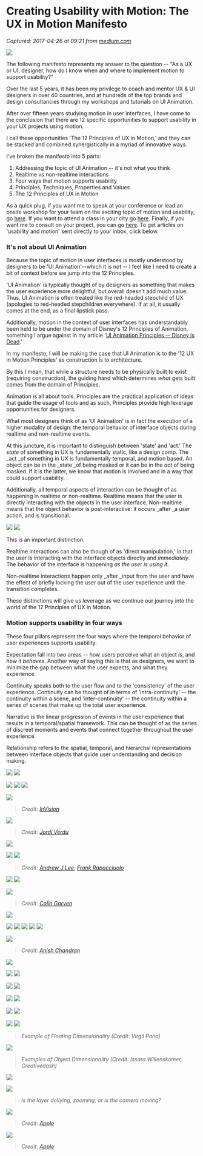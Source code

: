 # Creating Usability with Motion: The UX in Motion Manifesto

_Captured: 2017-04-26 at 09:21 from [medium.com](https://medium.com/ux-in-motion/creating-usability-with-motion-the-ux-in-motion-manifesto-a87a4584ddc?source=userActivityShare-c79006fee040-1493191230)_

![](https://cdn-images-1.medium.com/max/1000/1*boQYFGPLtlDof3RRs124bQ.gif)

The following manifesto represents my answer to the question -- "As a UX or UI, designer, how do I know when and where to implement motion to support usability?"

Over the last 5 years, it has been my privilege to coach and mentor UX & UI designers in over 40 countries, and at hundreds of the top brands and design consultancies through my workshops and tutorials on UI Animation.

After over fifteen years studying motion in user interfaces, I have come to the conclusion that there are 12 specific opportunities to support usability in your UX projects using motion.

I call these opportunities 'The 12 Principles of UX in Motion,' and they can be stacked and combined synergistically in a myriad of innovative ways.

I've broken the manifesto into 5 parts:

  1. Addressing the topic of UI Animation -- it's not what you think
  2. Realtime vs non-realtime interactions
  3. Four ways that motion supports usability
  4. Principles, Techniques, Properties and Values
  5. The 12 Principles of UX in Motion

As a quick plug, if you want me to speak at your conference or lead an onsite workshop for your team on the exciting topic of motion and usability, go [here](https://uxinmotion.net/workshops-and-speaking/). If you want to attend a class in your city go [here](https://uxinmotion.net/workshops-and-speaking/#classes). Finally, if you want me to consult on your project, you can go [here](https://uxinmotion.net/consulting/). To get articles on 'usability and motion' sent directly to your inbox, click below.

### It's not about UI Animation

Because the topic of motion in user interfaces is mostly understood by designers to be 'UI Animation'--which it is not -- I feel like I need to create a bit of context before we jump into the 12 Principles.

'UI Animation' is typically thought of by designers as something that makes the user experience more delightful, but overall doesn't add much value. Thus, UI Animation is often treated like the red-headed stepchild of UX (apologies to red-headed stepchildren everywhere). If at all, it usually comes at the end, as a final lipstick pass.

Additionally, motion in the context of user interfaces has understandably been held to be under the domain of Disney's 12 Principles of Animation, something I argue against in my article '[UI Animation Principles -- Disney is Dead](https://medium.com/@ux_in_motion/ui-animation-principles-disney-is-dead-8bf6c66207f9).'

In my manifesto, I will be making the case that UI Animation is to the '12 UX in Motion Principles' as construction is to architecture.

By this I mean, that while a structure needs to be physically built to exist (requiring construction), the guiding hand which determines _what_ gets built comes from the domain of Principles.

Animation is all about tools. Principles are the practical application of ideas that guide the usage of tools and as such, Principles provide high leverage opportunities for designers.

What most designers think of as 'UI Animation' is in fact the execution of a higher modality of design: the temporal behavior of interface objects during realtime and non-realtime events.

At this juncture, it is important to distinguish between 'state' and 'act.' The _state_ of something in UX is fundamentally static, like a design comp. The _act _of something in UX is fundamentally temporal, and motion based. An object can be in the _state _of being masked or it can be in the _act_ of being masked. If it is the latter, we know that motion is involved and in a way that could support usability.

Additionally, all temporal aspects of interaction can be thought of as happening in realtime or non-realtime. Realtime means that the user is directly interacting with the objects in the user interface. Non-realtime means that the object behavior is post-interactive: it occurs _after _a user action, and is transitional.

![](https://cdn-images-1.medium.com/max/600/1*5FaCRpgM0oUwiqc_j_mL3w.gif) ![](https://cdn-images-1.medium.com/max/600/1*SRLhjyyJA43ELZ65Zu6o4w.gif)

This is an important distinction.

Realtime interactions can also be though of as 'direct manipulation,' in that the user is interacting with the interface objects directly and _immediately_. The behavior of the interface is happening _as the user is using it._

Non-realtime interactions happen only _after _input from the user and have the effect of briefly locking the user out of the user experience until the transition completes.

These distinctions will give us leverage as we continue our journey into the world of the 12 Principles of UX in Motion.

### Motion supports usability in four ways

These four pillars represent the four ways where the temporal behavior of user experiences supports usability.

Expectation fall into two areas -- how users perceive what an object _is_, and how it _behaves_. Another way of saying this is that as designers, we want to minimize the gap between what the user expects, and what they experience.

Continuity speaks both to the user flow and to the 'consistency' of the user experience. Continuity can be thought of in terms of 'intra-continuity' -- the continuity within a scene, and 'inter-continuity' -- the continuity within a series of scenes that make up the total user experience.

Narrative is the linear progression of events in the user experience that results in a temporal/spatial framework. This can be thought of as the series of discreet moments and events that connect together throughout the user experience.

Relationship refers to the spatial, temporal, and hierarchal representations between interface objects that guide user understanding and decision making.

![](https://cdn-images-1.medium.com/max/1000/1*FQwVeyJ8pxngEGAxruGW-A.jpeg) ![](https://cdn-images-1.medium.com/max/800/1*KcWZCCOMr7QrFpqxWirtMw.gif)

![](https://cdn-images-1.medium.com/max/600/1*NBmptOO9ZTC9bQ-98-mWcg.gif) ![](https://cdn-images-1.medium.com/max/600/1*HwK2vxdY0vveZdvqoEY_8w.gif) ![](https://cdn-images-1.medium.com/max/800/1*7rRMvWTms2t7FnR0kyJN3g.gif)

![](https://cdn-images-1.medium.com/max/800/1*CCRJjHIyq4PKECbmpUM3rA.gif)

> _Credit: [InVision](https://dribbble.com/InVisionApp)_

![](https://cdn-images-1.medium.com/max/800/1*DJHXB3kDHesSwHxLYeJyFg.gif)

> _Credit: [Jordi Verdu](https://dribbble.com/jordiverdu)_

![](https://cdn-images-1.medium.com/max/800/1*AK-IvsnBGJFVwZnqxYjqrQ.gif)

![](https://cdn-images-1.medium.com/max/600/1*vAAs4k5reIuVNx9KFoZCCw.gif) ![](https://cdn-images-1.medium.com/max/600/1*oEKY3b97GnxizyVO2Bdglg.gif)

> _Credit: [Andrew J Lee](https://dribbble.com/lee_aj), [Frank Rapacciuolo](https://dribbble.com/frankiefreesbie)_

![](https://cdn-images-1.medium.com/max/600/1*RsyF9JEfaM1evRFPmhMAjA.gif) ![](https://cdn-images-1.medium.com/max/800/1*3obIWzQMTkX74ndGcmW_eg.gif)

![](https://cdn-images-1.medium.com/max/800/1*JNE8gIhMViaL-Yri9SiCjg.gif)

> _Credit: [Colin Garven](https://dribbble.com/ColinGarven)_

![](https://cdn-images-1.medium.com/max/800/1*3IWEaIssuoLSu4U7Y-hdgQ.gif)

![](https://cdn-images-1.medium.com/max/600/1*Ek1bbmWLyMJU5wQiMZCSJA.gif) ![](https://cdn-images-1.medium.com/max/600/1*fY2GeYo6Uj0l9qziupfn3Q.gif) ![](https://cdn-images-1.medium.com/max/400/1*FmT4vosDI453IK0aJbuW9Q.gif) ![](https://cdn-images-1.medium.com/max/400/1*2LB6MevUJaYZdRYg39T3Qw.gif) ![](https://cdn-images-1.medium.com/max/800/1*Ah_FBCcqm7YsqChgz-GYOA.gif)

![](https://cdn-images-1.medium.com/max/800/1*OSe67jIPfPzgaSODFaJ5gg.gif)

> _Credit: [Anish Chandran](https://dribbble.com/anish_chandran)_

![](https://cdn-images-1.medium.com/max/800/1*XCEmrzdTIbLt0a37pj0nBQ.gif)

![](https://cdn-images-1.medium.com/max/600/1*g-MHVlWPL1RF1W4UZIk6Qg.gif) ![](https://cdn-images-1.medium.com/max/800/1*XhtrzHD5PBpHKuhoJqB7fQ.gif)

![](https://cdn-images-1.medium.com/max/400/1*UsnQMriM_Bjz480Ob70egg.gif) ![](https://cdn-images-1.medium.com/max/800/1*dYmhIISFfqIh-w5hMD8-aw.gif)

![](https://cdn-images-1.medium.com/max/600/1*HrfgNmRzM5VrL0x4xKmGPg.gif) ![](https://cdn-images-1.medium.com/max/800/1*tVCAaCgws_1Q2u8ViQ6z6w.gif)

![](https://cdn-images-1.medium.com/max/600/1*flKRcXTaSjJ9eyGAIIx4Aw.gif) ![](https://cdn-images-1.medium.com/max/800/1*f6MiFmeYfXqGim9Vo8ymwg.gif)

![](https://cdn-images-1.medium.com/max/600/1*iZuMzfPgGwH_im_9Ofb5vg.gif) ![](https://cdn-images-1.medium.com/max/800/1*PhZLxUbjetc5nMgMv90qxg.gif)

> _Example of Floating Dimensionality (Credit: Virgil Pana)_

![](https://cdn-images-1.medium.com/max/600/1*ni2fxsm6pKMYQ6Jc75DzLw.gif)

> _Examples of Object Dimensionality (Credit: Issara Willenskomer, Creativedash)_

![](https://cdn-images-1.medium.com/max/800/1*NwAD-XMtBzzY8n8c9NpXqg.gif)

![](https://cdn-images-1.medium.com/max/800/1*R9wPWQUu26wjibaTBUstqQ.gif)

> _Is the layer dollying, zooming, or is the camera moving?_

![](https://cdn-images-1.medium.com/max/800/1*8TYALn5P87i2OuuZfhfELg.gif)

> _Credit: [Apple](http://www.apple.com/)_

![](https://cdn-images-1.medium.com/max/800/1*I6-dXGCq9cXjAZGyVOkXrA.gif)

> _Credit: [Apple](http://www.apple.com/)_

